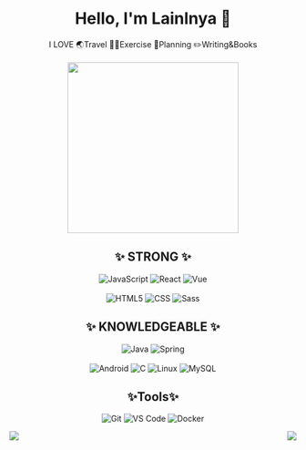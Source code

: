 <div align="center">
  
# Hello, I'm Lainlnya 📸 
  I LOVE 🌏Travel 🏋️‍♀️Exercise 📝Planning ✏️Writing&Books \
  \
 <img src="https://user-images.githubusercontent.com/93235981/222385945-33b99cad-7d01-4a00-b65c-23761ce859e7.jpeg" width="300" height="300"/>


## ✨ STRONG ✨
  ![JavaScript](https://img.shields.io/badge/Javascript-F7DF1F?style=flat-square&logo=Javascript&logoColor=black)
  ![React](https://img.shields.io/badge/React-60DAFB?style=flat-square&logo=React&logoColor=white)
  ![Vue](https://img.shields.io/badge/vue.js-4FC08D?style=flat-square&logo=vue.js&logoColor=white) \
  \
  ![HTML5](https://img.shields.io/badge/HTML5-E34F26?style=flat-square&logo=HTML5&logoColor=white)
  ![CSS](https://img.shields.io/badge/CSS3-CC6699?style=flat-square&logo=CSS3)
  ![Sass](https://img.shields.io/badge/Sass-CC6699?style=flat-square&logo=Sass&logoColor=white)

## ✨ KNOWLEDGEABLE ✨
  ![Java](https://img.shields.io/badge/Java-orange?style=flat-square&logo=OpenJDK&logoColor=white)
  ![Spring](https://img.shields.io/badge/spring-6DB33F?style=flat-square&logo=spring&logoColor=white) \
  \
  ![Android](https://img.shields.io/badge/Android-3CDC84?style=flat-square&logo=android&logoColor=white)
  ![C](https://img.shields.io/badge/C-A7B9CC?style=flat-square&logo=C&logoColor=black)
  ![Linux](https://img.shields.io/badge/Linux-FCC624?style=flat-square&logo=linux&logoColor=black)
  ![MySQL](https://img.shields.io/badge/-MySQL-26445B?style=flat-square&logo=mysql&logoColor=white)
  
## ✨Tools✨
  ![Git](https://img.shields.io/badge/Git-F05032?style=flat-square&logo=git&logoColor=white)
  ![VS Code](https://img.shields.io/badge/-VS%20Code-007ACC?style=flat-square&logo=visual-studio-code)
  ![Docker](https://img.shields.io/badge/-Docker-007ACC?style=flat-square&logo=docker&logoColor=white)

  
  <img align="left" src="https://github-readme-stats-sigma-five.vercel.app/api?username=Lainlnya&show_icons=true&count_private=true&theme=aura_dark" />
  <img align="right" src="https://github-readme-stats-sigma-five.vercel.app/api/top-langs/?username=Lainlnya&layout=compact&count_private=true&theme=aura_dark" />
  
</div>
